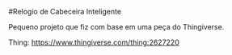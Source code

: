 #Relogio de Cabeceira Inteligente

Pequeno projeto que fiz com base em uma peça do Thingiverse.

Thing: https://www.thingiverse.com/thing:2627220

